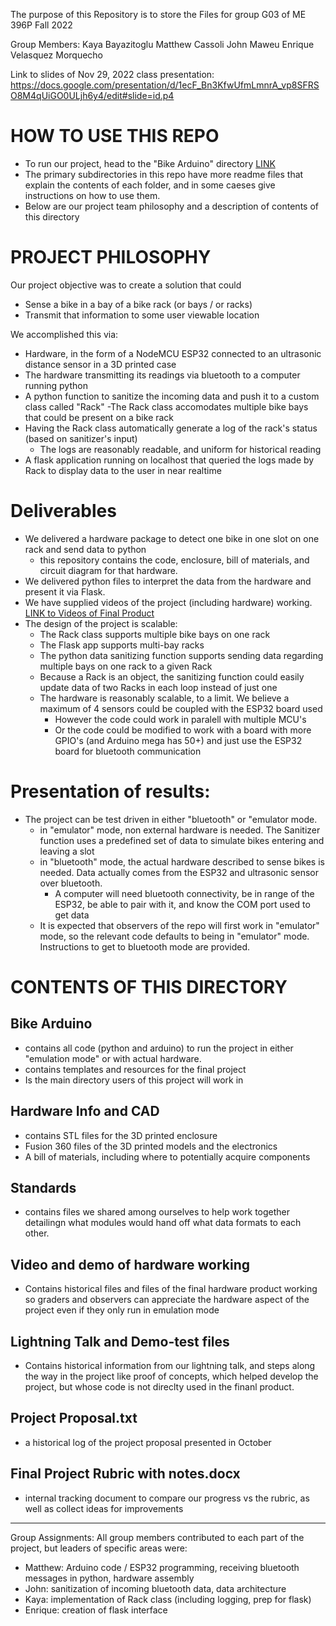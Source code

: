 The purpose of this Repository is to store the Files for group G03 of ME 396P Fall 2022

Group Members: 
Kaya	Bayazitoglu
Matthew	Cassoli
John	Maweu
Enrique	Velasquez Morquecho

Link to slides of Nov 29, 2022 class presentation:
https://docs.google.com/presentation/d/1ecF_Bn3KfwUfmLmnrA_vp8SFRSO8M4qUiGO0ULjh6y4/edit#slide=id.p4

# HOW TO USE THIS REPO
* To run our project, head to the "Bike Arduino" directory [LINK](https://github.com/eavm512/ME396P-F2022-G03/tree/main/Bike%20Arduino)
* The primary subdirectories in this repo have more readme files that explain the contents of each folder, and in some caeses give instructions on how to use them.
* Below are our project team philosophy and a description of contents of this directory

# PROJECT PHILOSOPHY
Our project objective was to create a solution that could
* Sense a bike in a bay of a bike rack (or bays / or racks)
* Transmit that information to some user viewable location

We accomplished this via:
* Hardware, in the form of a NodeMCU ESP32 connected to an ultrasonic distance sensor in a 3D printed case
* The hardware transmitting its readings via bluetooth to a computer running python
* A python function to sanitize the incoming data and push it to a custom class called "Rack"
  -The Rack class accomodates multiple bike bays that could be present on a bike rack
* Having the Rack class automatically generate a log of the rack's status (based on sanitizer's input)
  - The logs are reasonably readable, and uniform for historical reading
* A flask application running on localhost that queried the logs made by Rack to display data to the user in near realtime

  
# Deliverables
* We delivered a hardware package to detect one bike in one slot on one rack and send data to python
  - this repository contains the code, enclosure, bill of materials, and circuit diagram for that hardware.
* We delivered python files to interpret the data from the hardware and present it via Flask.
* We have supplied videos of the project (including hardware) working. [LINK to Videos of Final Product](https://github.com/eavm512/ME396P-F2022-G03/tree/main/Video%20and%20demo%20of%20hardware%20working/Videos%20of%20Final%20Product)
* The design of the project is scalable:
  * The Rack class supports multiple bike bays on one rack
  * The Flask app supports multi-bay racks
  * The python data sanitizing function supports sending data regarding multiple bays on one rack to a given Rack
  * Because a Rack is an object, the sanitizing function could easily update data of two Racks in each loop instead of just one
  * The hardware is reasonably scalable, to a limit. We believe a maximum of 4 sensors could be coupled with the ESP32 board used
    * However the code could work in paralell with multiple MCU's
    * Or the code could be modified to work with a board with more GPIO's (and Arduino mega has 50+) and just use the ESP32 board for bluetooth communication
  
# Presentation of results:
* The project can be test driven in either "bluetooth" or "emulator mode.
  * in "emulator" mode, non external hardware is needed. The Sanitizer function uses a predefined set of data to simulate bikes entering and leaving a slot
  * in "bluetooth" mode, the actual hardware described to sense bikes is needed. Data actually comes from the ESP32 and ultrasonic sensor over bluetooth.
    * A computer will need bluetooth connectivity, be in range of the ESP32, be able to pair with it, and know the COM port used to get data
  * It is expected that observers of the repo will first work in "emulator" mode, so the relevant code defaults to being in "emulator" mode. Instructions to get to bluetooth mode are provided.
  
  
  
# CONTENTS OF THIS DIRECTORY
## Bike Arduino
* contains all code (python and arduino) to run the project in either "emulation mode" or with actual hardware.
* contains templates and resources for the final project
* Is the main directory users of this project will work in

## Hardware Info and CAD
* contains STL files for the 3D printed enclosure
* Fusion 360 files of the 3D printed models and the electronics
* A bill of materials, including where to potentially acquire components

## Standards
* contains files we shared among ourselves to help work together detailingn what modules would hand off what data formats to each other.

## Video and demo of hardware working
* Contains historical files and files of the final hardware product working so graders and observers can appreciate the hardware aspect of the project even if they only run in emulation mode

## Lightning Talk and Demo-test files
* Contains historical information from our lightning talk, and steps along the way in the project like proof of concepts, which helped develop the project, but whose code is not direclty used in the finanl product.

## Project Proposal.txt
* a historical log of the project proposal presented in October

## Final Project Rubric with notes.docx
* internal tracking document to compare our progress vs the rubric, as well as collect ideas for improvements

___________________________________
Group Assignments:
All group members contributed to each part of the project, but leaders of specific areas were:
* Matthew: Arduino code / ESP32 programming, receiving bluetooth messages in python, hardware assembly
* John: sanitization of incoming bluetooth data, data architecture
* Kaya: implementation of Rack class (including logging, prep for flask)
* Enrique: creation of flask interface
